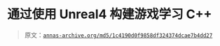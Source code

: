 # 通过使用 Unreal4 构建游戏学习 C++

> 原文：[`annas-archive.org/md5/1c4190d0f9858df324374dcae7b4dd27`](https://annas-archive.org/md5/1c4190d0f9858df324374dcae7b4dd27)